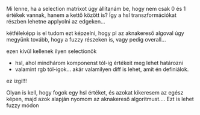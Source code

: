 Mi lenne, ha a selection matrixot úgy állítanám be, hogy nem csak 0 és 1 értékek vannak, hanem a kettő között is? Így a hsl transzformációkat részben lehetne applyolni az edgeken...

kétféleképp is el tudom ezt képzelni, hogy pl az aknakereső algoval úgy megyünk tovább, hogy a fuzzy részeken is, vagy pedig overall...

ezen kívűl kellenek ilyen selectionök
 - hsl, ahol mindhárom komponenst tól-ig értékeit meg lehet határozni
 - valamint rgb tól-igok... akár valamilyen diff is lehet, amit én definiálok.

ez izgi!!!

Olyan is kell, hogy fogok egy hsl értéket, és azokat kikeresem az egész képen, majd azok alapján nyomom az aknakereső algoritmust.... Ezt is lehet fuzzy módon